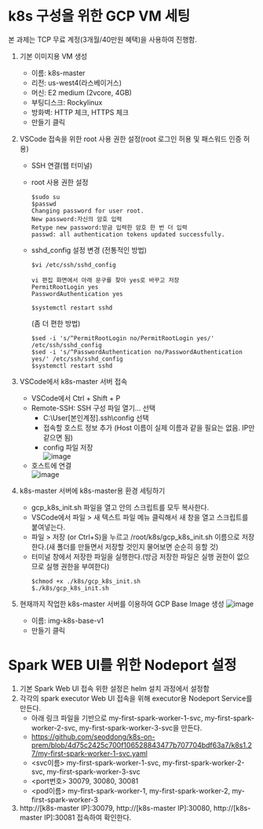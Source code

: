 # k8s 구성을 위한 GCP VM 세팅
본 과제는 TCP 무료 계정(3개월/40만원 혜택)을 사용하여 진행함.
1. 기본 이미지용 VM 생성
   - 이름: k8s-master
   - 리전: us-west4(라스베이거스)
   - 머신: E2 medium (2vcore, 4GB)
   - 부팅디스크:  Rockylinux
   - 방화벽: HTTP 체크, HTTPS 체크
   - 만들기 클릭

2. VSCode 접속을 위한 root 사용 권한 설정(root 로그인 허용 및 패스워드 인증 허용)
   - SSH 연결(웹 터미널)
   - root 사용 권한 설정
      ```shell
      $sudo su
      $passwd
      Changing password for user root.
      New password:자신의 암호 입력
      Retype new password:방금 입력한 암호 한 번 더 입력 
      passwd: all authentication tokens updated successfully.
      ```
  
    - sshd_config 설정 변경
      (전통적인 방법)
      ```
      $vi /etc/ssh/sshd_config

      vi 편집 화면에서 아래 문구를 찾아 yes로 바꾸고 저장
      PermitRootLogin yes
      PasswordAuthentication yes
      
      $systemctl restart sshd
      ```
  
      (좀 더 편한 방법)
      ```shell
      $sed -i 's/^PermitRootLogin no/PermitRootLogin yes/' /etc/ssh/sshd_config
      $sed -i 's/^PasswordAuthentication no/PasswordAuthentication yes/' /etc/ssh/sshd_config
      $systemctl restart sshd
      ```

3. VSCode에서 k8s-master 서버 접속
   - VSCode에서 Ctrl + Shift + P
   - Remote-SSH: SSH 구성 파일 열기… 선택<br>
     - C:\User\[본인계정]\.ssh\config 선택<br>
     - 접속할 호스트 정보 추가 (Host 이름이 실제 이름과 같을 필요는 없음. IP만 같으면 됨)<br>
     - config 파일 저장<br>
     ![image](https://github.com/seoddong/k8s-spark-on-prem/assets/15936649/055e3add-e6bb-496c-b765-de1c97b56b37)
   - 호스트에 연결<br>
     ![image](https://github.com/seoddong/k8s-spark-on-prem/assets/15936649/0d7607bf-1c12-4d3d-a8ea-30066624351a)

4. k8s-master 서버에 k8s-master용 환경 세팅하기
   - gcp_k8s_init.sh 파일을 열고 안의 스크립트를 모두 복사한다.
   - VSCode에서 파일 > 새 텍스트 파일 메뉴 클릭해서 새 창을 열고 스크립트를 붙여넣는다.
   - 파일 > 저장 (or Ctrl+S)을 누르고 /root/k8s/gcp_k8s_init.sh 이름으로 저장한다.(새 폴더를 만들면서 저장할 것인지 물어보면 순순히 응할 것)
   - 터미널 창에서 저장한 파일을 실행한다.(방금 저장한 파일은 실행 권한이 없으므로 실행 권한을 부여한다)
     ```shell
     $chmod +x ./k8s/gcp_k8s_init.sh
     $./k8s/gcp_k8s_init.sh
     ```

5. 현재까지 작업한 k8s-master 서버를 이용하여 GCP Base Image 생성
   ![image](https://github.com/seoddong/k8s-spark-on-prem/assets/15936649/0d5b2252-1728-46cc-b019-8995f3ae4fd4)
   - 이름: img-k8s-base-v1
   - 만들기 클릭

# Spark WEB UI를 위한 Nodeport 설정
1. 기본 Spark Web UI 접속 위한 설정은 helm 설치 과정에서 설정함
2. 각각의 spark executor Web UI 접속을 위해 executor용 Nodeport Service를 만든다.
   - 아래 링크 파일을 기반으로 my-first-spark-worker-1-svc, my-first-spark-worker-2-svc, my-first-spark-worker-3-svc을 만든다.
   - https://github.com/seoddong/k8s-on-prem/blob/4d75c2425c700f106528843477b707704bdf63a7/k8s1.27/my-first-spark-worker-1-svc.yaml
   - <svc이름> my-first-spark-worker-1-svc, my-first-spark-worker-2-svc, my-first-spark-worker-3-svc
   - <port번호> 30079, 30080, 30081
   - <pod이름> my-first-spark-worker-1, my-first-spark-worker-2, my-first-spark-worker-3
3. http://[k8s-master IP]:30079, http://[k8s-master IP]:30080, http://[k8s-master IP]:30081 접속하여 확인한다.
